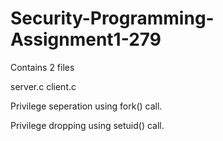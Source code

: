 # Security-Programming-Assignment1-279

Contains 2 files

server.c
client.c

Privilege seperation using fork() call.

Privilege dropping using setuid() call.
